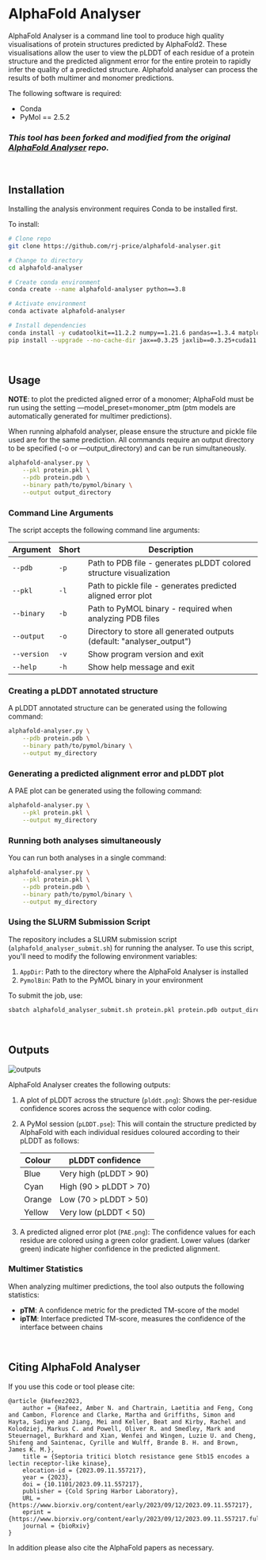 # AlphaFold Analyser

AlphaFold Analyser is a command line tool to produce high quality visualisations of protein structures predicted by AlphaFold2. These visualisations allow the user to view the pLDDT of each residue of a protein structure and the predicted alignment error for the entire protein to rapidly infer the quality of a predicted structure. Alphafold analyser can process the results of both multimer and monomer predictions.

The following software is required:
- Conda
- PyMol == 2.5.2

### *This tool has been forked and modified from the original [AlphaFold Analyser](https://github.com/Orpowell/alphafold-analyser) repo.*

<br>

## Installation
Installing the analysis environment requires Conda to be installed first.

To install:
```bash
# Clone repo
git clone https://github.com/rj-price/alphafold-analyser.git 

# Change to directory
cd alphafold-analyser

# Create conda environment
conda create --name alphafold-analyser python==3.8

# Activate environment
conda activate alphafold-analyser

# Install dependencies
conda install -y cudatoolkit==11.2.2 numpy==1.21.6 pandas==1.3.4 matplotlib==3.5.1
pip install --upgrade --no-cache-dir jax==0.3.25 jaxlib==0.3.25+cuda11.cudnn805 -f https://storage.googleapis.com/jax-releases/jax_cuda_releases.html
```

<br>

## Usage

**NOTE**: to plot the predicted aligned error of a monomer; AlphaFold must be run using the setting —model_preset=monomer_ptm (ptm models are automatically generated for multimer predictions).

When running alphafold analyser, please ensure the structure and pickle file used are for the same prediction. All commands require an output directory to be specified (-o or —output_directory) and can be run simultaneously.  

```bash
alphafold-analyser.py \
	--pkl protein.pkl \
	--pdb protein.pdb \
	--binary path/to/pymol/binary \
	--output output_directory
```

### Command Line Arguments

The script accepts the following command line arguments:

| Argument | Short | Description |
|----------|-------|-------------|
| `--pdb` | `-p` | Path to PDB file - generates pLDDT colored structure visualization |
| `--pkl` | `-l` | Path to pickle file - generates predicted aligned error plot |
| `--binary` | `-b` | Path to PyMOL binary - required when analyzing PDB files |
| `--output` | `-o` | Directory to store all generated outputs (default: "analyser_output") |
| `--version` | `-v` | Show program version and exit |
| `--help` | `-h` | Show help message and exit |

### Creating a pLDDT annotated structure
A pLDDT annotated structure can be generated using the following command:

```bash
alphafold-analyser.py \
	--pdb protein.pdb \
	--binary path/to/pymol/binary \
	--output my_directory
```

### Generating a predicted alignment error and pLDDT plot
A PAE plot can be generated using the following command:

```bash
alphafold-analyser.py \
	--pkl protein.pkl \
	--output my_directory
```

### Running both analyses simultaneously
You can run both analyses in a single command:

```bash
alphafold-analyser.py \
	--pkl protein.pkl \
	--pdb protein.pdb \
	--binary path/to/pymol/binary \
	--output my_directory
```

### Using the SLURM Submission Script

The repository includes a SLURM submission script (`alphafold_analyser_submit.sh`) for running the analyser. To use this script, you'll need to modify the following environment variables:

1. `AppDir`: Path to the directory where the AlphaFold Analyser is installed
2. `PymolBin`: Path to the PyMOL binary in your environment

To submit the job, use:
```bash
sbatch alphafold_analyser_submit.sh protein.pkl protein.pdb output_directory
```

<br>

## Outputs

![outputs](https://github.com/rj-price/alphafold-analyser/blob/main/img/outputs.png)

AlphaFold Analyser creates the following outputs:

1. A plot of pLDDT across the structure (`plddt.png`): Shows the per-residue confidence scores across the sequence with color coding.

2. A PyMol session (`pLDDT.pse`): This will contain the structure predicted by AlphaFold with each individual residues coloured according to their pLDDT as follows:

	| Colour | pLDDT confidence |	
	|---|---|
	| Blue  | Very high (pLDDT > 90) |
	| Cyan 	| High (90 > pLDDT > 70) |
	| Orange | Low (70 > pLDDT > 50) |
	| Yellow | Very low (pLDDT < 50) |

3. A predicted aligned error plot (`PAE.png`): The confidence values for each residue are colored using a green color gradient. Lower values (darker green) indicate higher confidence in the predicted alignment.

### Multimer Statistics

When analyzing multimer predictions, the tool also outputs the following statistics:

- **pTM**: A confidence metric for the predicted TM-score of the model
- **ipTM**: Interface predicted TM-score, measures the confidence of the interface between chains

<br>

## Citing AlphaFold Analyser

If you use this code or tool please cite:

	@article {Hafeez2023,
		author = {Hafeez, Amber N. and Chartrain, Laetitia and Feng, Cong and Cambon, Florence and Clarke, Martha and Griffiths, Simon and Hayta, Sadiye and Jiang, Mei and Keller, Beat and Kirby, Rachel and Kolodziej, Markus C. and Powell, Oliver R. and Smedley, Mark and Steuernagel, Burkhard and Xian, Wenfei and Wingen, Luzie U. and Cheng, Shifeng and Saintenac, Cyrille and Wulff, Brande B. H. and Brown, James K. M.},
		title = {Septoria tritici blotch resistance gene Stb15 encodes a lectin receptor-like kinase},
		elocation-id = {2023.09.11.557217},
		year = {2023},
		doi = {10.1101/2023.09.11.557217},
		publisher = {Cold Spring Harbor Laboratory},
		URL = {https://www.biorxiv.org/content/early/2023/09/12/2023.09.11.557217},
		eprint = {https://www.biorxiv.org/content/early/2023/09/12/2023.09.11.557217.full.pdf},
		journal = {bioRxiv}
	}

In addition please also cite the AlphaFold papers as necessary.

